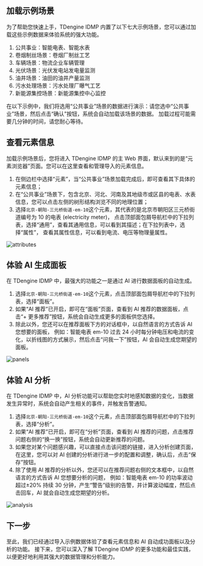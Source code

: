 ## 加载示例场景

为了帮助您快速上手，TDengine IDMP 内置了以下七大示例场景，您可以通过加载这些示例数据来体验系统的强大功能。

1. 公共事业：智能电表、智能水表
1. 卷烟制丝场景：卷烟厂制丝工艺
1. 车辆场景：物流企业车辆管理
1. 光伏场景：光伏发电站发电量监测
1. 油井场景：油田的油井产量监测
1. 污水处理场景：污水处理厂曝气工艺
1. 新能源集控场景：新能源集控中心监控

在以下示例中，我们将选用“公共事业”场景的数据进行演示：请您选中“公共事业”场景，然后点击“确认”按钮，系统会自动加载该场景的数据。
加载过程可能需要几分钟的时间，请您耐心等待。

## 查看元素信息

加载示例场景后，您将进入 TDengine IDMP 的主 Web 界面，默认来到的是“元素浏览器”页面。您可以在这里查看和管理导入的元素信息。

1. 在侧边栏中选择“元素”，当“公共事业”场景加载完成后，即可查看其下具体的元素信息；
1. 在“公共事业”场景下，包含北京、河北、河南及其地级市或区县的电表、水表信息，您可以点击左侧的树形结构浏览不同的地理位置；
1. 选择`北京-朝阳-三元桥街道-em-10`这个元素，其代表的是北京市朝阳区三元桥街道编号为 10 的电表 (electricity meter)，
   点击顶部面包屑导航栏中的下拉列表，选择“通用”，查看其通用信息，可以看到其描述；在下拉列表中，选择“属性”，
   查看其属性信息，可以看到电流、电压等物理量属性。

![attributes](/docs-img/get-started/attributes.png)

## 体验 AI 生成面板

在 TDengine IDMP 中，最强大的功能之一是通过 AI 进行数据面板的自动生成。

1. 选择`北京-朝阳-三元桥街道-em-10`这个元素，点击顶部面包屑导航栏中的下拉列表，选择“面板”。
1. 如果“AI 推荐”已开启，即可在“面板”页面，查看到 AI 推荐的数据面板，点击“+ 更多推荐”按钮，系统会自动生成更多的面板供您选择。
1. 除此以外，您还可以在推荐面板下方的对话框中，以自然语言的方式告诉 AI 您想要的面板，
   例如：智能电表 em-10 过去 24 小时每分钟电压和电流的变化，以折线图的方式展示，然后点击“问我一下”按钮，AI 会自动生成您期望的面板。

![panels](/docs-img/get-started/panels.png)

## 体验 AI 分析

在 TDengine IDMP 中，AI 分析功能可以帮助您实时地感知数据的变化，当数据发生异常时，系统会自动产生相关的事件，并触发告警通知。

1. 选择`北京-朝阳-三元桥街道-em-10`这个元素，点击顶部面包屑导航栏中的下拉列表，选择“分析”。
1. 如果“AI 推荐”已开启，即可在“分析”页面，查看到 AI 推荐的问题，点击推荐问题右侧的“换一换”按钮，系统会自动更新推荐的问题。
1. 如果您对某个问题感兴趣，可以直接点击该问题的链接，进入分析创建页面，在这里，您可以对 AI 创建的分析进行进一步的配置和调整，确认后，点击“保存”按钮。
1. 除了使用 AI 推荐的分析以外，您还可以在推荐问题右侧的文本框中，以自然语言的方式告诉 AI 您想要分析的问题，
   例如：智能电表 em-10 的功率波动超过±20% 持续 30 分钟，产生“警告”级别的告警，并计算波动幅度，然后点击回车，AI 就会自动生成您期望的分析。

![analysis](/docs-img/get-started/analysis.png)

## 下一步

至此，我们已经通过导入示例数据体验了查看元素信息和 AI 自动成功面板以及分析的功能。
接下来，您可以深入了解 TDengine IDMP 的更多功能和最佳实践，以便更好地利用其强大的数据管理和分析能力。
